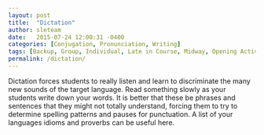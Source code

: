 ```yaml
---
layout: post
title:  "Dictation"
author: sleteam
date:   2015-07-24 12:00:31 -0400
categories: [Conjugation, Pronunciation, Writing]
tags: [Backup, Group, Individual, Late in Course, Midway, Opening Activity, Paper, Quick, Review, Works for Tutoring]
permalink: /dictation/
---
```

Dictation forces students to really listen and learn to discriminate the many new sounds of the target language.  Read something slowly as your students write down your words.  It is better that these be phrases and sentences that they might not totally understand, forcing them to try to determine spelling patterns and pauses for punctuation.  A list of your languages idioms and proverbs can be useful here.